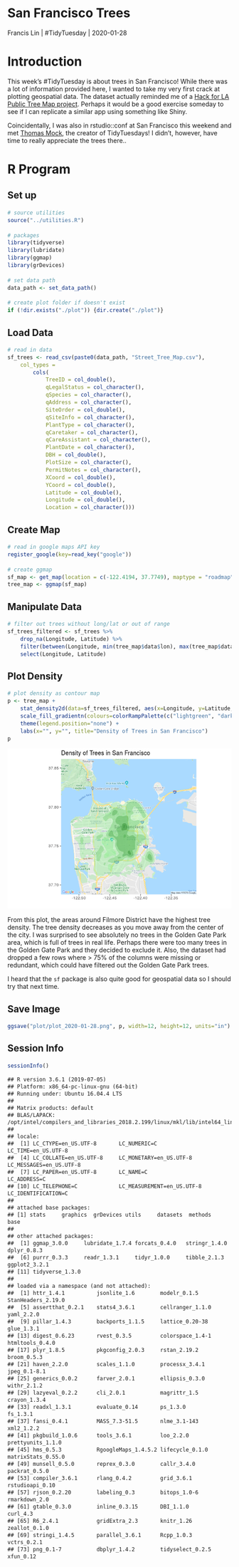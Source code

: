 San Francisco Trees
================
Francis Lin | \#TidyTuesday |
2020-01-28

# Introduction

This week’s \#TidyTuesday is about trees in San Francisco\! While there
was a lot of information provided here, I wanted to take my very first
crack at plotting geospatial data. The dataset actually reminded me of a
[Hack for LA Public Tree Map
project](https://public-tree-map.surge.sh/). Perhaps it would be a good
exercise someday to see if I can replicate a similar app using something
like Shiny.

Coincidentally, I was also in rstudio::conf at San Francisco this
weekend and met [Thomas Mock](https://thomasmock.netlify.com/), the
creator of TidyTuesdays\! I didn’t, however, have time to really
appreciate the trees there..

# R Program

## Set up

``` r
# source utilities
source("../utilities.R")

# packages
library(tidyverse)
library(lubridate)
library(ggmap)
library(grDevices)

# set data path
data_path <- set_data_path()

# create plot folder if doesn't exist
if (!dir.exists("./plot")) {dir.create("./plot")}
```

## Load Data

``` r
# read in data
sf_trees <- read_csv(paste0(data_path, "Street_Tree_Map.csv"),
    col_types = 
        cols(
            TreeID = col_double(),
            qLegalStatus = col_character(),
            qSpecies = col_character(),
            qAddress = col_character(),
            SiteOrder = col_double(),
            qSiteInfo = col_character(),
            PlantType = col_character(),
            qCaretaker = col_character(),
            qCareAssistant = col_character(),
            PlantDate = col_character(),
            DBH = col_double(),
            PlotSize = col_character(),
            PermitNotes = col_character(),
            XCoord = col_double(),
            YCoord = col_double(),
            Latitude = col_double(),
            Longitude = col_double(),
            Location = col_character()))
```

## Create Map

``` r
# read in google maps API key
register_google(key=read_key("google"))

# create ggmap
sf_map <- get_map(location = c(-122.4194, 37.7749), maptype = "roadmap", zoom=12)
tree_map <- ggmap(sf_map)
```

## Manipulate Data

``` r
# filter out trees without long/lat or out of range
sf_trees_filtered <- sf_trees %>% 
    drop_na(Longitude, Latitude) %>%
    filter(between(Longitude, min(tree_map$data$lon), max(tree_map$data$lon)), between(Latitude, min(tree_map$data$lat), max(tree_map$data$lat))) %>%
    select(Longitude, Latitude)
```

## Plot Density

``` r
# plot density as contour map
p <- tree_map + 
    stat_density2d(data=sf_trees_filtered, aes(x=Longitude, y=Latitude, fill=..level..), bins=5, alpha=0.4, geom="polygon") +
    scale_fill_gradientn(colours=colorRampPalette(c("lightgreen", "darkgreen"))(255)) + 
    theme(legend.position="none") + 
    labs(x="", y="", title="Density of Trees in San Francisco")
p
```

![](README_files/figure-gfm/plot-1.png)<!-- -->

From this plot, the areas around Filmore District have the highest tree
density. The tree density decreases as you move away from the center of
the city. I was surprised to see absolutely no trees in the Golden Gate
Park area, which is full of trees in real life. Perhaps there were too
many trees in the Golden Gate Park and they decided to exclude it. Also,
the dataset had dropped a few rows where \> 75% of the columns were
missing or redundant, which could have filtered out the Golden Gate Park
trees.

I heard that the `sf` package is also quite good for geospatial data so
I should try that next time.

## Save Image

``` r
ggsave("plot/plot_2020-01-28.png", p, width=12, height=12, units="in")
```

## Session Info

``` r
sessionInfo()
```

    ## R version 3.6.1 (2019-07-05)
    ## Platform: x86_64-pc-linux-gnu (64-bit)
    ## Running under: Ubuntu 16.04.4 LTS
    ## 
    ## Matrix products: default
    ## BLAS/LAPACK: /opt/intel/compilers_and_libraries_2018.2.199/linux/mkl/lib/intel64_lin/libmkl_gf_lp64.so
    ## 
    ## locale:
    ##  [1] LC_CTYPE=en_US.UTF-8       LC_NUMERIC=C               LC_TIME=en_US.UTF-8       
    ##  [4] LC_COLLATE=en_US.UTF-8     LC_MONETARY=en_US.UTF-8    LC_MESSAGES=en_US.UTF-8   
    ##  [7] LC_PAPER=en_US.UTF-8       LC_NAME=C                  LC_ADDRESS=C              
    ## [10] LC_TELEPHONE=C             LC_MEASUREMENT=en_US.UTF-8 LC_IDENTIFICATION=C       
    ## 
    ## attached base packages:
    ## [1] stats     graphics  grDevices utils     datasets  methods   base     
    ## 
    ## other attached packages:
    ##  [1] ggmap_3.0.0     lubridate_1.7.4 forcats_0.4.0   stringr_1.4.0   dplyr_0.8.3    
    ##  [6] purrr_0.3.3     readr_1.3.1     tidyr_1.0.0     tibble_2.1.3    ggplot2_3.2.1  
    ## [11] tidyverse_1.3.0
    ## 
    ## loaded via a namespace (and not attached):
    ##  [1] httr_1.4.1          jsonlite_1.6        modelr_0.1.5        StanHeaders_2.19.0 
    ##  [5] assertthat_0.2.1    stats4_3.6.1        cellranger_1.1.0    yaml_2.2.0         
    ##  [9] pillar_1.4.3        backports_1.1.5     lattice_0.20-38     glue_1.3.1         
    ## [13] digest_0.6.23       rvest_0.3.5         colorspace_1.4-1    htmltools_0.4.0    
    ## [17] plyr_1.8.5          pkgconfig_2.0.3     rstan_2.19.2        broom_0.5.3        
    ## [21] haven_2.2.0         scales_1.1.0        processx_3.4.1      jpeg_0.1-8.1       
    ## [25] generics_0.0.2      farver_2.0.1        ellipsis_0.3.0      withr_2.1.2        
    ## [29] lazyeval_0.2.2      cli_2.0.1           magrittr_1.5        crayon_1.3.4       
    ## [33] readxl_1.3.1        evaluate_0.14       ps_1.3.0            fs_1.3.1           
    ## [37] fansi_0.4.1         MASS_7.3-51.5       nlme_3.1-143        xml2_1.2.2         
    ## [41] pkgbuild_1.0.6      tools_3.6.1         loo_2.2.0           prettyunits_1.1.0  
    ## [45] hms_0.5.3           RgoogleMaps_1.4.5.2 lifecycle_0.1.0     matrixStats_0.55.0 
    ## [49] munsell_0.5.0       reprex_0.3.0        callr_3.4.0         packrat_0.5.0      
    ## [53] compiler_3.6.1      rlang_0.4.2         grid_3.6.1          rstudioapi_0.10    
    ## [57] rjson_0.2.20        labeling_0.3        bitops_1.0-6        rmarkdown_2.0      
    ## [61] gtable_0.3.0        inline_0.3.15       DBI_1.1.0           curl_4.3           
    ## [65] R6_2.4.1            gridExtra_2.3       knitr_1.26          zeallot_0.1.0      
    ## [69] stringi_1.4.5       parallel_3.6.1      Rcpp_1.0.3          vctrs_0.2.1        
    ## [73] png_0.1-7           dbplyr_1.4.2        tidyselect_0.2.5    xfun_0.12
